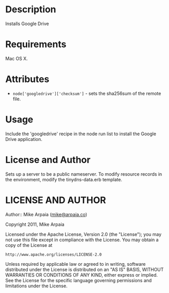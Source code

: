 Description
===========

Installs Google Drive

Requirements
============

Mac OS X.

Attributes
==========

* `node['googledrive']['checksum']` - sets the sha256sum of the remote file.

Usage
=====

Include the 'googledrive' recipe in the node run list to install the Google Drive application.

License and Author
==================

Sets up a server to be a public nameserver. To modify resource records in the environment, modify the tinydns-data.erb template.

LICENSE AND AUTHOR
==================

Author:: Mike Arpaia (<mike@arpaia.co>)

Copyright 2011, Mike Arpaia

Licensed under the Apache License, Version 2.0 (the "License");
you may not use this file except in compliance with the License.
You may obtain a copy of the License at

    http://www.apache.org/licenses/LICENSE-2.0

Unless required by applicable law or agreed to in writing, software
distributed under the License is distributed on an "AS IS" BASIS,
WITHOUT WARRANTIES OR CONDITIONS OF ANY KIND, either express or implied.
See the License for the specific language governing permissions and
limitations under the License.
